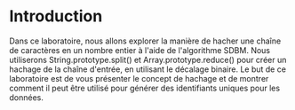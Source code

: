 # Introduction

Dans ce laboratoire, nous allons explorer la manière de hacher une chaîne de caractères en un nombre entier à l'aide de l'algorithme SDBM. Nous utiliserons String.prototype.split() et Array.prototype.reduce() pour créer un hachage de la chaîne d'entrée, en utilisant le décalage binaire. Le but de ce laboratoire est de vous présenter le concept de hachage et de montrer comment il peut être utilisé pour générer des identifiants uniques pour les données.
